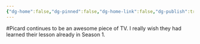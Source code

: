 ```yaml
---
{"dg-home":false,"dg-pinned":false,"dg-home-link":false,"dg-publish":true,"tags":["dgblip"],"disabled rules":["yaml-title","yaml-title-alias","file-name-heading"],"title":"philipp on mastodon @ 2023-03-17","created-date":"2023-03-17T13:20:10","id":110038824448591220,"updated-date":"2025-05-02T08:50:43","dg-path":"blips/110038824448591223.md","permalink":"/blips/110038824448591223/","dgPassFrontmatter":true}
---
```



#Picard continues to be an awesome piece of TV. I really wish they had learned their lesson already in Season 1.



